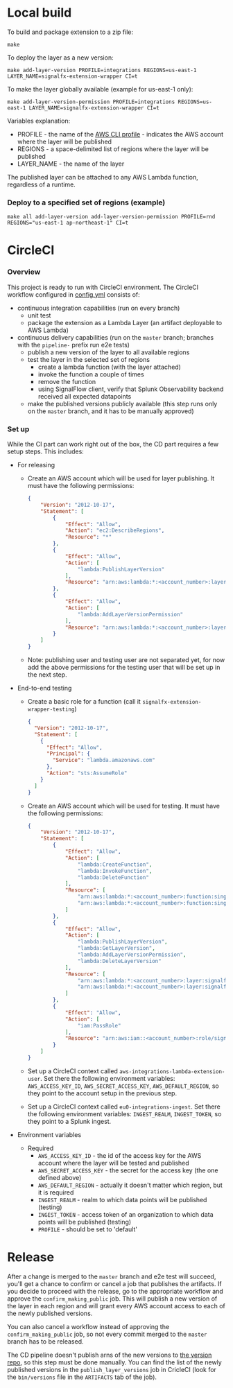 # Local build

To build and package extension to a zip file:

```
make
```

To deploy the layer as a new version:

```
make add-layer-version PROFILE=integrations REGIONS=us-east-1 LAYER_NAME=signalfx-extension-wrapper CI=t
```

To make the layer globally available (example for us-east-1 only):

```
make add-layer-version-permission PROFILE=integrations REGIONS=us-east-1 LAYER_NAME=signalfx-extension-wrapper CI=t
```

Variables explanation:
* PROFILE - the name of the [AWS CLI profile](https://docs.aws.amazon.com/cli/latest/userguide/cli-configure-profiles.html) - indicates the AWS account where the layer will be published
* REGIONS - a space-delimited list of regions where the layer will be published
* LAYER_NAME - the name of the layer

The published layer can be attached to any AWS Lambda function, regardless of a runtime.


### Deploy to a specified set of regions (example)

```
make all add-layer-version add-layer-version-permission PROFILE=rnd REGIONS="us-east-1 ap-northeast-1" CI=t
```

# CircleCI

### Overview

This project is ready to run with CircleCI environment.
The CircleCI workflow configured in [config.yml](.circleci/config.yml) consists of:
* continuous integration capabilities (run on every branch)
    * unit test
    * package the extension as a Lambda Layer (an artifact deployable to AWS Lambda)
* continuous delivery capabilities (run on the `master` branch;
   branches with the `pipeline-` prefix run e2e tests)
    * publish a new version of the layer to all available regions
    * test the layer in the selected set of regions
        * create a lambda function (with the layer attached)
        * invoke the function a couple of times
        * remove the function
        * using SignalFlow client, verify that Splunk Observability backend received all expected datapoints
    * make the published versions publicly available (this step runs only on the `master` branch,
      and it has to be manually approved)

### Set up

While the CI part can work right out of the box, the CD part requires a few setup steps.
This includes:

* For releasing
    * Create an AWS account which will be used for layer publishing.
      It must have the following permissions:
        ```json
        {
            "Version": "2012-10-17",
            "Statement": [
                {
                    "Effect": "Allow",
                    "Action": "ec2:DescribeRegions",
                    "Resource": "*"
                },
                {
                    "Effect": "Allow",
                    "Action": [
                        "lambda:PublishLayerVersion"
                    ],
                    "Resource": "arn:aws:lambda:*:<account_number>:layer:signalfx-extension-wrapper"
                },
                {
                    "Effect": "Allow",
                    "Action": [
                        "lambda:AddLayerVersionPermission"
                    ],
                    "Resource": "arn:aws:lambda:*:<account_number>:layer:signalfx-extension-wrapper:*"
                }
            ]
        }
        ```

    * Note: publishing user and testing user are not separated yet, for now add 
      the above permissions for the testing user that will be set up in the next step.

* End-to-end testing
    * Create a basic role for a function (call it `signalfx-extension-wrapper-testing`)
        ```json
        {
          "Version": "2012-10-17",
          "Statement": [
            {
              "Effect": "Allow",
              "Principal": {
                "Service": "lambda.amazonaws.com"
              },
              "Action": "sts:AssumeRole"
            }
          ]
        }
        ```
      
    * Create an AWS account which will be used for testing. 
      It must have the following permissions:
        ```json
        {
            "Version": "2012-10-17",
            "Statement": [
                {
                    "Effect": "Allow",
                    "Action": [
                        "lambda:CreateFunction",
                        "lambda:InvokeFunction",
                        "lambda:DeleteFunction"
                    ],
                    "Resource": [
                        "arn:aws:lambda:*:<account_number>:function:singalfx-extension-wrapper-test-function",
                        "arn:aws:lambda:*:<account_number>:function:singalfx-extension-wrapper-test-fast-invoke-function"
                    ]
                },
                {
                    "Effect": "Allow",
                    "Action": [
                        "lambda:PublishLayerVersion",
                        "lambda:GetLayerVersion",
                        "lambda:AddLayerVersionPermission",
                        "lambda:DeleteLayerVersion"
                    ],
                    "Resource": [
                        "arn:aws:lambda:*:<account_number>:layer:signalfx-extension-wrapper-test",
                        "arn:aws:lambda:*:<account_number>:layer:signalfx-extension-wrapper-test:*"
                    ]
                },
                {
                    "Effect": "Allow",
                    "Action": [
                        "iam:PassRole"
                    ],
                    "Resource": "arn:aws:iam::<account_number>:role/signalfx-extension-wrapper-testing"
                }
            ]
        }
        ```

    * Set up a CircleCI context called `aws-integrations-lambda-extension-user`.
      Set there the following environment variables: `AWS_ACCESS_KEY_ID`, `AWS_SECRET_ACCESS_KEY`, 
      `AWS_DEFAULT_REGION`, so they point to the account setup in the previous step.
      
    * Set up a CircleCI context called `eu0-integrations-ingest`.
      Set there the following environment variables: `INGEST_REALM`, `INGEST_TOKEN`,
      so they point to a Splunk ingest.

* Environment variables
    * Required
        * `AWS_ACCESS_KEY_ID` - the id of the access key for the AWS account where the layer will be tested and published
        * `AWS_SECRET_ACCESS_KEY` - the secret for the access key (the one defined above)
        * `AWS_DEFAULT_REGION` - actually it doesn't matter which region, but it is required
        * `INGEST_REALM` - realm to which data points will be published (testing)
        * `INGEST_TOKEN` - access token of an organization to which data points will be published (testing)
        * `PROFILE` - should be set to 'default'


# Release

After a change is merged to the `master` branch and e2e test will succeed, you'll get a chance to confirm or cancel a job that publishes the artifacts.
If you decide to proceed with the release, go to the appropriate workflow and approve the `confirm_making_public` job.
This will publish a new version of the layer in each region and will grant every AWS account access to each of the newly published versions.

You can also cancel a workflow instead of approving the `confirm_making_public` job, so not every commit merged to the `master` branch has to be released.

The CD pipeline doesn't publish arns of the new versions to [the version repo](https://github.com/signalfx/lambda-layer-versions/tree/master/lambda-extension),
so this step must be done manually.
You can find the list of the newly published versions in the `publish_layer_versions` job in CricleCI (look for the `bin/versions` file in the `ARTIFACTS` tab of the job).
